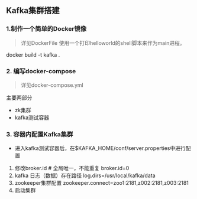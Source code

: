 ## Kafka集群搭建

### 1.制作一个简单的Docker镜像
> 详见DockerFile
使用一个打印helloworld的shell脚本来作为main进程。

docker build -t kafka .


### 2. 编写docker-compose
> 详见docker-compose.yml

主要两部分
- zk集群
- kafka测试容器

### 3. 容器内配置Kafka集群

- 进入kafka测试容器后，在$KAFKA_HOME/conf/server.properties中进行配置
1. 修改broker.id # 全局唯一，不能重复
   broker.id=0
2. kafka 日志（数据）存在路径
   log.dirs=/usr/local/kafka/data
3. zookeeper集群配置
   zookeeper.connect=zoo1:2181,z002:2181,z003:2181
4. 启动集群
